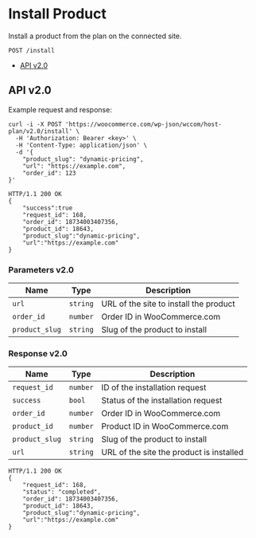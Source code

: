 # Install Product

Install a product from the plan on the connected site.

```
POST /install
```

- [API v2.0](#api-v20)

## API v2.0

Example request and response:

```
curl -i -X POST 'https://woocommerce.com/wp-json/wccom/host-plan/v2.0/install' \
  -H 'Authorization: Bearer <key>' \
  -H 'Content-Type: application/json' \
  -d '{
    "product_slug": "dynamic-pricing",
    "url": "https://example.com",
    "order_id": 123
}'

HTTP/1.1 200 OK
{
    "success":true
    "request_id": 168,
    "order_id": 18734003407356,
    "product_id": 18643,
    "product_slug":"dynamic-pricing",
    "url":"https://example.com"
}
```

### Parameters v2.0

| Name           | Type     | Description                            |
|----------------|----------|----------------------------------------|
| `url`          | `string` | URL of the site to install the product |
| `order_id`     | `number` | Order ID in WooCommerce.com            |
| `product_slug` | `string` | Slug of the product to install         |


### Response v2.0

| Name           | Type     | Description                              |
|----------------|----------|------------------------------------------|
| `request_id`   | `number` | ID of the installation request            |
| `success`      | `bool`   | Status of the installation request       |
| `order_id`     | `number` | Order ID in WooCommerce.com              |
| `product_id`   | `number` | Product ID in WooCommerce.com            |
| `product_slug` | `string` | Slug of the product to install           |
| `url`          | `string` | URL of the site the product is installed |

```
HTTP/1.1 200 OK
{
    "request_id": 168,
    "status": "completed",
    "order_id": 18734003407356,
    "product_id": 18643,
    "product_slug":"dynamic-pricing",
    "url":"https://example.com"
}
```
